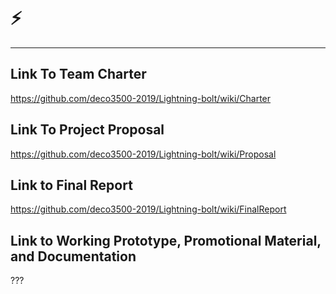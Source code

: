 # ⚡
***
## Link To Team Charter
https://github.com/deco3500-2019/Lightning-bolt/wiki/Charter

## Link To Project Proposal
https://github.com/deco3500-2019/Lightning-bolt/wiki/Proposal

## Link to Final Report
https://github.com/deco3500-2019/Lightning-bolt/wiki/FinalReport

## Link to Working Prototype, Promotional Material, and Documentation  
???
